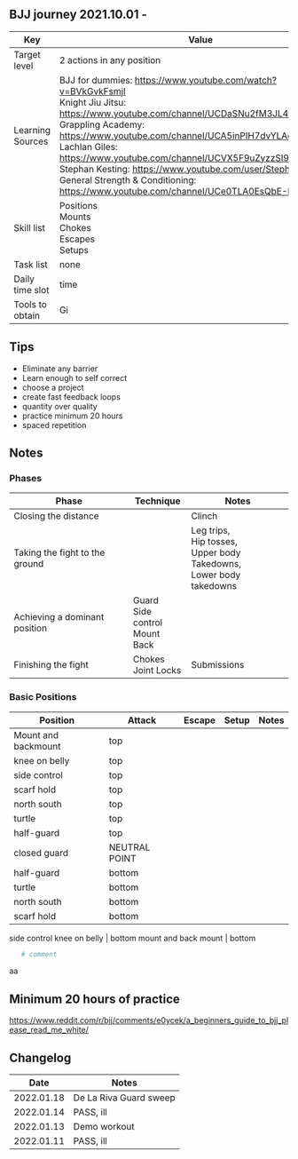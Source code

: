 ## BJJ journey 2021.10.01 - 
Key | Value
---- | ----
Target level | 2 actions in any position
Learning Sources | BJJ for dummies: https://www.youtube.com/watch?v=BVkGvkFsmjI <br /> Knight Jiu Jitsu: https://www.youtube.com/channel/UCDaSNu2fM3JL4VdlSwcFtOw <br /> Grappling Academy: https://www.youtube.com/channel/UCA5inPIH7dvYLAcAg5Wt8mg <br /> Lachlan Giles: https://www.youtube.com/channel/UCVX5F9uZyzzSI9juQRp_2Hw <br /> Stephan Kesting: https://www.youtube.com/user/StephanKesting <br /> General Strength & Conditioning: https://www.youtube.com/channel/UCe0TLA0EsQbE-MjuHXevj2A <br />
Skill list | Positions <br /> Mounts <br /> Chokes <br /> Escapes <br /> Setups <br /> 
Task list | none
Daily time slot | time
Tools to obtain | Gi <br />


## Tips
- Eliminate any barrier
- Learn enough to self correct
- choose a project
- create fast feedback loops
- quantity over quality
- practice minimum 20 hours
- spaced repetition

## Notes

### Phases
Phase | Technique | Notes 
---- | ----| ----
Closing the distance | | Clinch
Taking the fight to the ground | | Leg trips,  <br />Hip tosses,  <br />Upper body Takedowns,  <br />Lower body takedowns <br />
Achieving a dominant position | Guard <br /> Side control <br /> Mount <br /> Back <br /> |
Finishing the fight | Chokes <br /> Joint Locks <br /> | Submissions

### Basic Positions
Position | Attack | Escape | Setup | Notes 
---- | ----| ---- | ----| ----
Mount and backmount | top
knee on belly | top
side control | top
scarf hold | top
north south | top
turtle | top
half-guard | top
closed guard | NEUTRAL POINT
half-guard | bottom
turtle | bottom
north south | bottom
scarf hold | bottom
side control
knee on belly | bottom
mount and back mount | bottom


```bash
   # comment
```

aa

## Minimum 20 hours of practice
https://www.reddit.com/r/bjj/comments/e0ycek/a_beginners_guide_to_bjj_please_read_me_white/

## Changelog
Date | Notes
---- | ----
2022.01.18 | De La Riva Guard sweep
2022.01.14 | PASS, ill
2022.01.13 | Demo workout
2022.01.11 | PASS, ill


